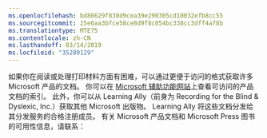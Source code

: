 ```yaml
---
ms.openlocfilehash: bd86629f830d9cea39e290305cd10032efb8cc55
ms.sourcegitcommit: 25e6aa3bfce58ce8d9f8c054bc338cc3dff4a78b
ms.translationtype: MTE75
ms.contentlocale: zh-CN
ms.lasthandoff: 03/14/2019
ms.locfileid: "35289129"
---
```

如果你在阅读或处理打印材料方面有困难，可以通过更便于访问的格式获取许多 Microsoft 产品的文档。 你可以在 [Microsoft 辅助功能网站](http://go.microsoft.com/fwlink/?LinkId=8431)上查看可访问的产品文档的索引。 此外，你可以从 Learning Ally（前身为 Recording for the Blind &amp; Dyslexic, Inc.）获取其他 Microsoft 出版物。 Learning Ally 将这些文档分发给其分发服务的合格注册成员。 有关 Microsoft 产品文档和 Microsoft Press 图书的可用性信息，请联系：